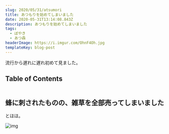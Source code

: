 ```yaml
---
slug: 2020/05/31/atsumori
title: あつもりを始めてしまいました
date: 2020-05-31T13:14:08.843Z
description: あつもりを始めてしまいました
tags:
  - ぼやき
  - あつ森
headerImage: https://i.imgur.com/OhnF4Oh.jpg
templateKey: blog-post
---
```

流行から遅れに遅れ初めて見ました。

## Table of Contents

```toc

```

## 蜂に刺されたものの、雑草を全部売ってしまいました

とほほ。

![img](https://i.imgur.com/OhnF4Oh.jpg)

